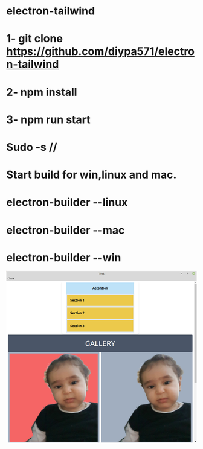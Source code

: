 # electron-tailwind

#   1- git clone https://github.com/diypa571/electron-tailwind
#   2- npm install
#   3- npm run start

# Sudo -s //
# Start build for win,linux and mac.
# electron-builder --linux
# electron-builder --mac
# electron-builder --win

![Alt text](https://github.com/diypa571/electron-tailwind/blob/main/src/screen/silvia.jpg?raw=true "Optional title")
